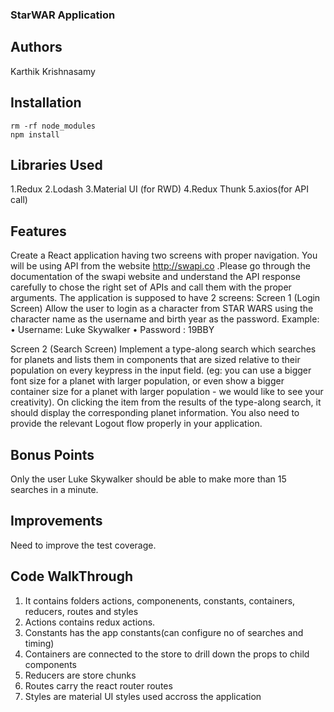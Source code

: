 ### StarWAR Application

## Authors

Karthik Krishnasamy

## Installation

```
rm -rf node_modules
npm install
```

## Libraries Used

1.Redux
2.Lodash
3.Material UI (for RWD)
4.Redux Thunk
5.axios(for API call)

## Features

Create a React application having two screens with proper navigation. You
will be using API from the website http://swapi.co .Please go through the
documentation of the swapi website and understand the API response carefully
to chose the right set of APIs and call them with the proper arguments.
The application is supposed to have 2 screens:
Screen 1 (Login Screen)
Allow the user to login as a character from STAR WARS using the character
name as the username and birth year as the password.
Example:
• Username: Luke Skywalker
• Password : 19BBY

Screen 2 (Search Screen)
Implement a type-along search which searches for planets and lists them in
components that are sized relative to their population on every keypress in the
input field. (eg: you can use a bigger font size for a planet with larger population,
or even show a bigger container size for a planet with larger population - we
would like to see your creativity). On clicking the item from the results of the
type-along search, it should display the corresponding planet information.
You also need to provide the relevant Logout flow properly in your application.

## Bonus Points
  Only the user Luke Skywalker should be able to make more than 15 searches
in a minute.

## Improvements

 Need to improve the test coverage.
 
## Code WalkThrough

1. It contains folders actions, componenents, constants, containers, reducers, routes and styles
2. Actions contains redux actions.
3. Constants has the app constants(can configure no of searches and timing)
4. Containers are connected to the store to drill down the props to child components
5. Reducers are store chunks
6. Routes carry the react router routes
7. Styles are material UI styles used accross the application
